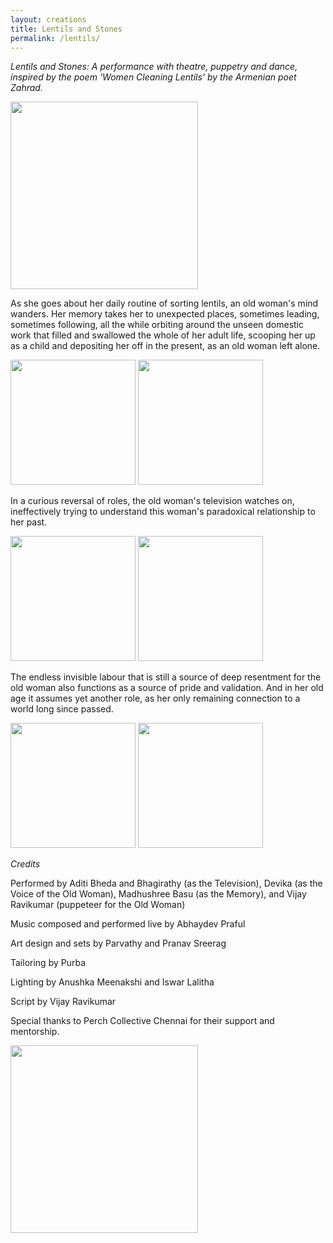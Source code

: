 ```yaml
---
layout: creations
title: Lentils and Stones
permalink: /lentils/
---
```


<i>Lentils and Stones: A performance with theatre, puppetry and dance, inspired by the poem
'Women Cleaning Lentils' by the Armenian poet Zahrad.</i>


<div class="pictures-container">
 <img src="../images/lentils/lentils1.jpg" class="shrinkToFit" height="300">
</div>



As she goes about her daily routine of sorting lentils, an old woman's mind wanders. Her memory takes her to unexpected places, sometimes leading, sometimes following, all the while orbiting around the unseen domestic work that filled and swallowed the whole of her adult life, scooping her up as a child and depositing her off in the present, as an old woman left alone. 


<div class="pictures-container">
 <img src="../images/lentils/lentils2.jpg" class="shrinkToFit" height="200">
  <img src="../images/lentils/lentils3.jpg" class="shrinkToFit" height="200">
</div>


In a curious reversal of roles, the old woman's television watches on, ineffectively trying to understand this woman's paradoxical relationship to her past.

<div class="pictures-container">
 <img src="../images/lentils/lentils4.jpg" class="shrinkToFit" height="200">
  <img src="../images/lentils/lentils5.jpg" class="shrinkToFit" height="200">
</div>

The endless invisible labour that is still a source of deep resentment for the old woman  also functions as a source of pride and validation.  And in her old age it assumes yet another role, as her only remaining connection to a world long since passed.


<div class="pictures-container">
 <img src="../images/lentils/lentils6.jpg" class="shrinkToFit" height="200">
  <img src="../images/lentils/lentils7.jpg" class="shrinkToFit" height="200">
</div>


<i>Credits</i>

Performed by Aditi Bheda and Bhagirathy (as the Television), Devika (as the Voice of the Old Woman), Madhushree Basu (as the Memory), and Vijay Ravikumar (puppeteer for the Old Woman)

Music composed and performed live by Abhaydev Praful

Art design and sets by Parvathy and Pranav Sreerag

Tailoring by Purba

Lighting by Anushka Meenakshi and Iswar Lalitha

Script by Vijay Ravikumar

Special thanks to  Perch Collective Chennai for their support and mentorship.


<div class="pictures-container">
 <img src="../images/lentils/lentils8.png" class="shrinkToFit" height="300">
</div>
